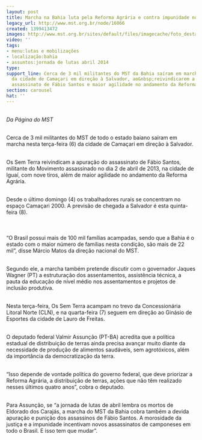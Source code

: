 ```yaml
---
layout: post
title: Marcha na Bahia luta pela Reforma Agrária e contra impunidade no campo
legacy_url: http://www.mst.org.br/node/16066
created: 1399413472
images: http://www.mst.org.br/sites/default/files/imagecache/foto_destaque/Untitled.png
video: ''
tags:
- menu:lutas e mobilizações
- localização:bahia
- assuntos:jornada de lutas abril 2014
type: 
support_line: Cerca de 3 mil militantes do MST da Bahia saíram em marcha nesta terça-feira
  da cidade de Camaçari em direção à Salvador, ao&nbsp;reivindicarem a apuração do
  assassinato de Fábio Santos e maior agilidade no andamento da Reforma Agrária.
section: carousel
hat: ''
---
```

<p><em><br>Da Página do MST</em>&nbsp;<br>&nbsp;</p><p>Cerca de 3 mil militantes do MST de todo o estado baiano saíram em marcha nesta terça-feira (6) da cidade de Camaçari em direção à Salvador.</p><p><br>Os Sem Terra reivindicam a apuração do assassinato de Fábio Santos, militante do Movimento assassinado no dia 2 de abril de 2013, na cidade de Iguaí, com nove tiros, além de maior agilidade no andamento da Reforma Agrária.&nbsp;</p><p><br>Desde o último domingo (4) os trabalhadores rurais se concentram no espaço Camaçari 2000. A previsão de chegada a Salvador é esta quinta-feira (8).</p><p><img style="margin: 10px;" src="http://www.mst.org.br/sites/default/files/march_BAHIA.png" alt=""><br><br>“O Brasil possui mais de 100 mil famílias acampadas, sendo que a Bahia é o estado com o maior número de famílias nesta condição, são mais de 22 mil”, disse Márcio Matos da direção nacional do MST.</p><p><br>Segundo ele, a marcha também pretende discutir com o governador Jaques Wagner (PT) a estruturação dos assentamentos, assistência técnica, a pauta da educação de nível médio nos assentamentos e projetos de inclusão produtiva.</p><p><br>Nesta terça-feira, Os Sem Terra acampam no trevo da Concessionária Litoral Norte (CLN), e na quarta-feira (7) seguem em direção ao Ginásio de Esportes da cidade de Lauro de Freitas.</p><p><br>O deputado federal Valmir Assunção (PT-BA) acredita que a política estadual de distribuição de terras ainda precisa avançar muito diante da necessidade de produção de alimentos saudáveis, sem agrotóxicos, além da importância da democratização da terra.&nbsp;</p><p><br>“Isso depende de vontade política do governo federal, que deve priorizar a Reforma Agrária, a distribuição de terras, ações que não têm realizado nesses últimos quatro anos”, cobra o deputado.&nbsp;</p><p><br>Para Assunção, se “a jornada de lutas de abril lembra os mortos de Eldorado dos Carajás, a marcha do MST da Bahia cobra também a devida apuração e punição dos assassinos de Fábio Santos. A morosidade da justiça e a impunidade incentivam novos assassinatos de camponeses em todo o Brasil. E isso tem que mudar”.</p><div>&nbsp;</div><div>&nbsp;</div>
